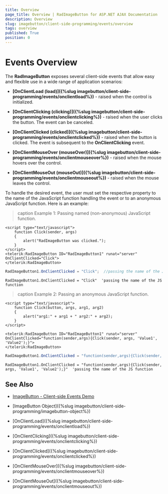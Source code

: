 ```yaml
---
title: Overview
page_title: Overview | RadImageButton for ASP.NET AJAX Documentation
description: Overview
slug: imagebutton/client-side-programming/events/overview
tags: overview
published: True
position: 0
---
```


# Events Overview

The **RadImageButton** exposes several client-side events that allow easy and flexible use in a wide range of application scenarios:

* **[OnClientLoad (load)]({%slug imagebutton/client-side-programming/events/onclientload%})** - raised when the control is initialized.

* **[OnClientClicking (clicking)]({%slug imagebutton/client-side-programming/events/onclientclicking%})** - raised when the user clicks the button. The event can be canceled.

* **[OnClientClicked (clicked)]({%slug imagebutton/client-side-programming/events/onclientclicked%})** - raised when the button is clicked. The event is subsequent to the **OnClientClicking** event.

* **[OnClientMouseOver (mouseOver)]({%slug imagebutton/client-side-programming/events/onclientmouseover%})** - raised when the mouse hovers over the control.

* **[OnClientMouseOut (mouseOut)]({%slug imagebutton/client-side-programming/events/onclientmouseout%})** - raised when the mouse leaves the control.

To handle the desired event, the user must set the respective property to the name of the JavaScript function handling the event or to an anonymous JavaScript function. Here is an example:

>caption Example 1: Passing named (non-anonymous) JavaScript function.

````ASP.NET
<script type="text/javascript">
	function Click(sender, args)
	{
		alert("RadImageButton was clicked.");
	}
</script>
<telerik:RadImageButton ID="RadImageButton1" runat="server" OnClientClicked="Click">
</telerik:RadImageButton>
````

````C#
RadImageButton1.OnClientClicked = "Click";  //passing the name of the JS function
````
````VB
RadImageButton1.OnClientClicked = "Click"  'passing the name of the JS function
````


>caption Example 2: Passing an anonymous JavaScript function.

````ASP.NET
<script type="text/javascript">
	function Click(button, args, arg1, arg2)
	{
		alert("arg1:" + arg1 + " arg2:" + arg2);
	}
</script>

<telerik:RadImageButton ID="RadImageButton1" runat="server" OnClientClicked="function(sender,args){Click(sender, args, 'Value1', 'Value2');}">
</telerik:RadImageButton>
````

````C#
RadImageButton1.OnClientClicked = "function(sender,args){Click(sender, args, 'Value1', 'Value2');}"; //passing the name of the JS function
````
````VB
RadImageButton1.OnClientClicked = "function(sender,args){Click(sender, args, 'Value1', 'Value2');}"  'passing the name of the JS function
````


## See Also

 * [ImageButton - Client-side Events Demo](http://demos.telerik.com/aspnet-ajax/imagebutton/client-side-api/client-side-events/defaultcs.aspx)
 
 * [ImageButton Object]({%slug imagebutton/client-side-programming/imagebutton-object%})
 
 * [OnClientLoad]({%slug imagebutton/client-side-programming/events/onclientload%})
 
 * [OnClientClicking]({%slug imagebutton/client-side-programming/events/onclientclicking%})
 
 * [OnClientClicked]({%slug imagebutton/client-side-programming/events/onclientclicked%})
 
 * [OnClientMouseOver]({%slug imagebutton/client-side-programming/events/onclientmouseover%})
 
 * [OnClientMouseOut]({%slug imagebutton/client-side-programming/events/onclientmouseout%})



